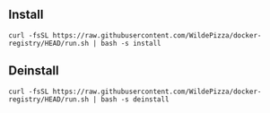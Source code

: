 Install
---------

```
curl -fsSL https://raw.githubusercontent.com/WildePizza/docker-registry/HEAD/run.sh | bash -s install
```

Deinstall
---------

```
curl -fsSL https://raw.githubusercontent.com/WildePizza/docker-registry/HEAD/run.sh | bash -s deinstall
```
